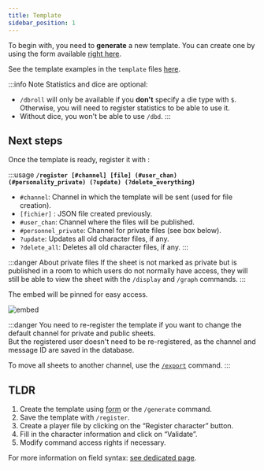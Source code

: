 ```yaml
---
title: Template
sidebar_position: 1
---
```


To begin with, you need to **generate** a new template. You can create one by using the form available [right here](../form.mdx).

See the template examples in the `template` files [here](https://github.com/Dicelette/discord-dicelette/tree/main/template).

:::info Note
Statistics and dice are optional:
- `/dbroll` will only be available if you **don't** specify a die type with `$`. Otherwise, you will need to register statistics to be able to use it.
- Without dice, you won't be able to use `/dbd`. 
:::


## Next steps

Once the template is ready, register it with :

:::usage
**`/register [#channel] [file] (#user_chan) (#personality_private) (?update) (?delete_everything)`**
- `#channel`: Channel in which the template will be sent (used for file creation).
- `[fichier]` : JSON file created previously.
- `#user_chan`: Channel where the files will be published.
- `#personnel_private`: Channel for private files (see box below).
- `?update`: Updates all old character files, if any.
- `?delete_all`: Deletes all old character files, if any.
:::

:::danger About private files
If the sheet is not marked as private but is published in a room to which users do not normally have access, they will still be able to view the sheet with the `/display` and `/graph` commands.
:::

The embed will be pinned for easy access.

![embed](/assets/register/embed_template.png)

:::danger
You need to re-register the template if you want to change the default channel for private and public sheets.  
But the registered user doesn't need to be re-registered, as the channel and message ID are saved in the database.

To move all sheets to another channel, use the [`/export`](../import_export.md) command.
:::

## TLDR
1. Create the template using [form](../form.mdx) or the `/generate` command.
2. Save the template with `/register`.
3. Create a player file by clicking on the “Register character” button.
4. Fill in the character information and click on “Validate”.
5. Modify command access rights if necessary.

For more information on field syntax: [see dedicated page](../../introduction/format.mdx).

[^1]: It is possible to use a forum, which will automatically create a post for the character. The player (and administrators) will be mentioned in the post.